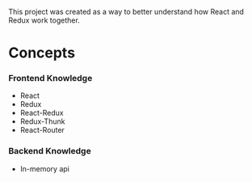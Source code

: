 This project was created as a way to better understand how React and Redux work together.

# Concepts

### Frontend Knowledge
- React
- Redux
- React-Redux
- Redux-Thunk
- React-Router

### Backend Knowledge
- In-memory api
